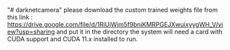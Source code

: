 "# darknetcamera" 
please download the custom trained weights file from this link : https://drive.google.com/file/d/1RjUiWjm5f9bniKMRPGEJXwuixyygWH_V/view?usp=sharing and put it in the directory
the system will need a card with CUDA support and CUDA 11.x installed to run.
